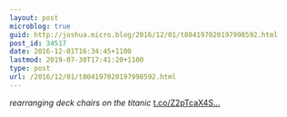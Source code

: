 ```yaml
---
layout: post
microblog: true
guid: http://joshua.micro.blog/2016/12/01/t804197020197998592.html
post_id: 34517
date: 2016-12-01T16:34:45+1100
lastmod: 2019-07-30T17:41:20+1100
type: post
url: /2016/12/01/t804197020197998592.html
---
```

*rearranging deck chairs on the titanic* [t.co/Z2pTcaX4S...](https://t.co/Z2pTcaX4SL)
